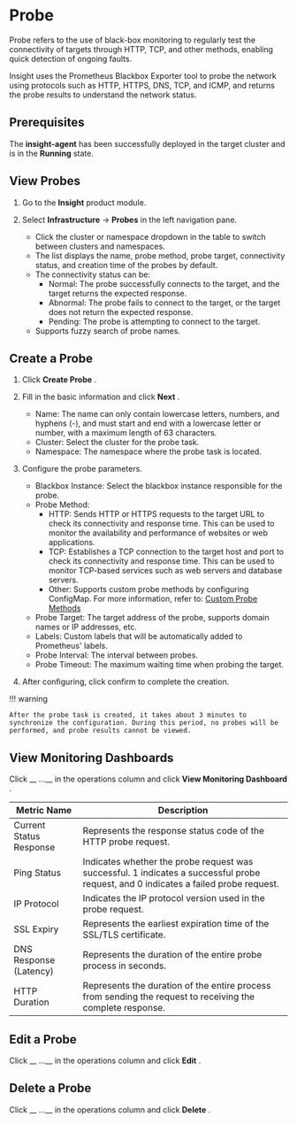 # Probe

Probe refers to the use of black-box monitoring to regularly test the connectivity of targets through HTTP, TCP, and other methods, enabling quick detection of ongoing faults.

Insight uses the Prometheus Blackbox Exporter tool to probe the network using protocols such as HTTP, HTTPS, DNS, TCP, and ICMP, and returns the probe results to understand the network status.

## Prerequisites

The __insight-agent__ has been successfully deployed in the target cluster and is in the __Running__ state.

## View Probes

1. Go to the __Insight__ product module.
2. Select __Infrastructure__ -> __Probes__ in the left navigation pane.

    - Click the cluster or namespace dropdown in the table to switch between clusters and namespaces.
    - The list displays the name, probe method, probe target, connectivity status, and creation time of the probes by default.
    - The connectivity status can be:
        - Normal: The probe successfully connects to the target, and the target returns the expected response.
        - Abnormal: The probe fails to connect to the target, or the target does not return the expected response.
        - Pending: The probe is attempting to connect to the target.
    - Supports fuzzy search of probe names.


## Create a Probe

1. Click __Create Probe__ .
2. Fill in the basic information and click __Next__ .

    - Name: The name can only contain lowercase letters, numbers, and hyphens (-), and must start and end with a lowercase letter or number, with a maximum length of 63 characters.
    - Cluster: Select the cluster for the probe task.
    - Namespace: The namespace where the probe task is located.


3. Configure the probe parameters.

    - Blackbox Instance: Select the blackbox instance responsible for the probe.
    - Probe Method:
        - HTTP: Sends HTTP or HTTPS requests to the target URL to check its connectivity and response time. This can be used to monitor the availability and performance of websites or web applications.
        - TCP: Establishes a TCP connection to the target host and port to check its connectivity and response time. This can be used to monitor TCP-based services such as web servers and database servers.
        - Other: Supports custom probe methods by configuring ConfigMap. For more information, refer to: [Custom Probe Methods](probe-module.md)
    - Probe Target: The target address of the probe, supports domain names or IP addresses, etc.
    - Labels: Custom labels that will be automatically added to Prometheus' labels.
    - Probe Interval: The interval between probes.
    - Probe Timeout: The maximum waiting time when probing the target.

4. After configuring, click confirm to complete the creation.

!!! warning

    After the probe task is created, it takes about 3 minutes to synchronize the configuration. During this period, no probes will be performed, and probe results cannot be viewed.

## View Monitoring Dashboards

Click __ ...__ in the operations column and click __View Monitoring Dashboard__ .

| Metric Name | Description |
| -- | -- |
| Current Status Response | Represents the response status code of the HTTP probe request. |
| Ping Status | Indicates whether the probe request was successful. 1 indicates a successful probe request, and 0 indicates a failed probe request. |
| IP Protocol | Indicates the IP protocol version used in the probe request. |
| SSL Expiry | Represents the earliest expiration time of the SSL/TLS certificate. |
| DNS Response (Latency) | Represents the duration of the entire probe process in seconds. |
| HTTP Duration | Represents the duration of the entire process from sending the request to receiving the complete response. |

## Edit a Probe

Click __ ...__ in the operations column and click __Edit__ .


## Delete a Probe

Click __ ...__ in the operations column and click __Delete__ .
